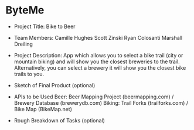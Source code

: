 # ByteMe

- Project Title:
    Bike to Beer

- Team Members:
    Camille Hughes
    Scott Zinski
    Ryan Colosanti
    Marshall Dreiling

- Project Description:
    App which allows you to select a bike trail (city or mountain biking) and will show you the closest breweries to the trail.
    Alternatively, you can select a brewery it will show you the closest bike trails to you.

- Sketch of Final Product (optional)

- APIs to be Used
    Beer: Beer Mapping Project (beermapping.com) / Brewery Database (brewerydb.com)
    Biking: Trail Forks (trailforks.com) / Bike Map (BikeMap.net)

- Rough Breakdown of Tasks (optional)